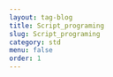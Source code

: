 ```yaml
---
layout: tag-blog
title: Script_programing
slug: Script_programing
category: std
menu: false
order: 1
---
```

